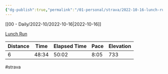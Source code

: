 ```yaml
---
{"dg-publish":true,"permalink":"/01-personal/strava/2022-10-16-lunch-run/"}
---
```



[[00 - Daily/2022-10/2022-10-16\|2022-10-16]]

[Lunch Run](https://www.strava.com/activities/7974939901)

| Distance | Time  | Elapsed Time | Pace | Elevation |
| -------- | ----- | ------------ | ---- | --------- |
| 6        | 48:34 | 50:02        | 8:05 | 733       |




#strava
